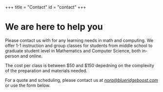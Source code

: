 +++
title = "Contact"
id = "contact"
+++

# We are here to help you

Please contact us with for any learning needs in math and computing. We offer 1-1 instruction and group classes for students from middle school to graduate student level in Mathematics and Computer Science, both in-person and online.

The cost per class is between $50 and $150 depedning on the complexity of the preparation and materials needed. 

For a quote and scheduling, please contact us at  <a href="mailto:nora@blueridgeboost.com"><em>nora@blueridgeboost.com</em></a> or use the form below.